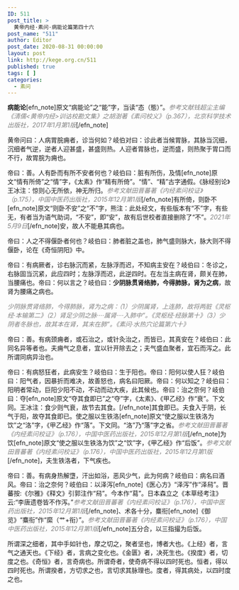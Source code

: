```yaml
---
ID: 511
post_title: >
  黄帝内经·素问·病能论篇第四十六
post_name: "511"
author: Editor
post_date: 2020-08-31 00:00:00
layout: post
link: http://kege.org.cn/511
published: true
tags: [ ]
categories:
  - 素问
---
```

<strong>病能论</strong>[efn_note]原文“病能论”之“能”字，当读“态（態）”。<span style="color: #808080;"><em>参考文献钱超尘主编《清儒&lt;黄帝内经&gt;训诂校勘文集》之胡澍著《素问校义》（p.367），北京科学技术出版社，2017年1月第1版</em></span>[/efn_note]

黄帝问曰：人病胃脘痈者，诊当何如？岐伯对曰：诊此者当候胃脉，其脉当沉细，沉细者气逆，逆者人迎甚盛，甚盛则热。人迎者胃脉也，逆而盛，则热聚于胃口而不行，故胃脘为痈也。

帝曰：善。人有卧而有所不安者何也？岐伯曰：脏有所伤，及情[efn_note]原文“情有所倚”之“情”字，《太素》作“精有所倚”。“情”、“精”古字通假。《脉经别论》王冰注：惊则心无所依，神无所归。<em><span style="color: #808080;">参考文献田晋蕃著《内经素问校证》（p.175），中国中医药出版社，2015年12月第1版</span></em>[/efn_note]有所倚，则卧不[efn_note]原文“则卧不安”之“不”字，熊注：此处经文，有些版本有“不”字，有些无，有者当为语气助词，“不安”，即“安”，故有后世校者直接删除了“不”。<span style="color: #808080;"><em>2021年5月9日</em></span>[/efn_note]安，故人不能悬其病也。

帝曰：人之不得偃卧者何也？岐伯曰：肺者脏之盖也，肺气盛则脉大，脉大则不得偃卧，论在《奇恒阴阳》中。

帝曰：有病厥者，诊右脉沉而紧，左脉浮而迟，不知病主安在？岐伯曰：冬诊之，右脉固当沉紧，此应四时；左脉浮而迟，此逆四时。在左当主病在肾，颇关在肺，当腰痛也。帝曰：何以言之？岐伯曰：<strong>少阴脉贯肾络肺，今得肺脉，肾为之病</strong>，故肾为腰痛之病也。

<span style="color: #808080;"><em>少阴脉贯肾络肺，今得肺脉，肾为之病：（1）少阴属肾，上连肺，故将两脏《灵枢经·本输第二》（2）肾足少阴之脉····属肾····入肺中”。《灵枢经·经脉第十》（3）少阴者冬脉也，故其本在肾，其末在肺”。《素问·水热穴论篇第六十》</em></span>

帝曰：善。有病颈痈者，或石治之，或针灸治之，而皆已，其真安在？岐伯曰：此同名异等者也。夫痈气之息者，宜以针开除去之；夫气盛血聚者，宜石而泻之。此所谓同病异治也。

帝曰：有病怒狂者，此病安生？岐伯曰：生于阳也。帝曰：阳何以使人狂？岐伯曰：阳气者，因暴折而难决，故善怒也，病名曰阳厥。帝曰：何以知之？岐伯曰：阳明者常动，巨阳少阳不动，不动而动大疾，此其候也。帝曰：治之奈何？岐伯曰：夺[efn_note]原文“夺其食即已”之“夺”字，《太素》、《甲乙经》作“衰”。下文同。王冰注：食少则气衰，故节去其食。[/efn_note]其食即已。夫食入于阴，长气于阳，故夺其食即已。使之服以生铁洛[efn_note]原文“使之服以生铁洛为饮”之“洛”字，《甲乙经》作“落”。下文同。“洛”乃“落”字之省。<span style="color: #808080;"><em>参考文献田晋蕃著《内经素问校证》（p.176），中国中医药出版社，2015年12月第1版</em></span>[/efn_note]为饮[efn_note]原文“使之服以生铁洛为饮”之“饮”字，《甲乙经》作“后饭”。<span style="color: #808080;"><em>参考文献田晋蕃著《内经素问校证》（p.176），中国中医药出版社，2015年12月第1版</em></span>[/efn_note]，夫生铁洛者，下气疾也。

帝曰：善。有病身热解墯，汗出如浴，恶风少气，此为何病？岐伯曰：病名曰酒风。帝曰：治之奈何？岐伯曰：以泽泻[efn_note]《医心方》“泽泻”作“泽舄”。晋蕃按:《尔雅》《释文》引郭注作“舄”。今本作“蕮”。日本森立之《本草经考注》云:“李唐遗卷皆不作泻。”<span style="color: #808080;"><em>参考文献田晋蕃著《内经素问校证》（p.176），中国中医药出版社，2015年12月第1版</em></span>[/efn_note]、术各十分，麋衔[efn_note]《御览》“麋衔”作“縻（艹+衔）”。<span style="color: #808080;"><em>参考文献田晋蕃著《内经素问校证》（p.176），中国中医药出版社，2015年12月第1版</em></span>[/efn_note]五分合，以三指撮为后饭。

所谓深之细者，其中手如针也，摩之切之，聚者坚也，博者大也。《上经》者，言气之通天也。《下经》者，言病之变化也。《金匮》者，决死生也。《揆度》者，切度之也。《奇恒》者，言奇病也。所谓奇者，使奇病不得以四时死也。恒者，得以四时死也。所谓揆者，方切求之也，言切求其脉理也。度者，得其病处，以四时度之也。
